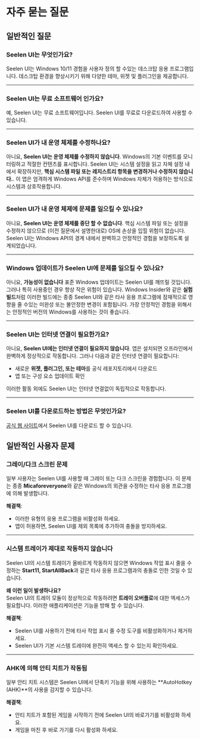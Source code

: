# **자주 묻는 질문**

## **일반적인 질문**

### **Seelen UI는 무엇인가요?**

Seelen UI는 Windows 10/11 경험을 사용자 정의 할 수있는 데스크탑 응용
프로그램입니다. 데스크탑 환경을 향상시키기 위해 다양한 테마, 위젯 및 플러그인을
제공합니다.

---

### **Seelen UI는 무료 소프트웨어 인가요?**

예, Seelen UI는 무료 소프트웨어입니다. Seelen UI를 무료로 다운로드하여 사용할 수
있습니다.

---

### **Seelen UI가 내 운영 체제를 수정하나요?**

아니요, **Seelen UI는 운영 체제를 수정하지 않습니다**. Windows의 기본 이벤트를
모니터링하고 적절한 컨텐츠를 표시합니다. Seelen UI는 시스템 설정을 읽고 자체
설정 내에서 확장하지만, **핵심 시스템 파일 또는 레지스트리 항목을 변경하거나
수정하지 않습니다.**. 이 앱은 엄격하게 Windows API를 준수하며 Windows 자체가
허용하는 방식으로 시스템과 상호작용합니다.

---

### **Seelen UI가 내 운영 체제에 문제를 일으킬 수 있나요?**

아니요, **Seelen UI는 운영 체제를 중단 할 수 없습니다**. 핵심 시스템 파일 또는
설정을 수정하지 않으므로 (이전 질문에서 설명한대로) OS에 손상을 입힐 위험이
없습니다. Seelen UI는 Windows API의 경계 내에서 완벽하고 안정적인 경험을
보장하도록 설계되었습니다.

---

### **Windows 업데이트가 Seelen UI에 문제를 일으킬 수 있나요?**

아니요, **가능성이 없습니다** 표준 Windows 업데이트는 Seelen UI를 깨뜨릴
것입니다. 그러나 특히 사용중인 경우 항상 작은 위험이 있습니다. Windows Insider와
같은 **실험 빌드**처럼 이러한 빌드에는 종종 Seelen UI와 같은 타사 응용
프로그램에 잠재적으로 영향을 줄 수있는 미완성 또는 불안정한 변경이 포함됩니다.
가장 안정적인 경험을 위해서는 안정적인 버전의 Windows를 사용하는 것이 좋습니다.

---

### **Seelen UI는 인터넷 연결이 필요한가요?**

아니요, **Seelen UI에는 인터넷 연결이 필요하지 않습니다**. 앱은 설치되면
오프라인에서 완벽하게 정상적으로 작동합니다. 그러나 다음과 같은 인터넷 연결이
필요합니다:

- 새로운 **위젯, 플러그인, 또는 테마**를 공식 레포지토리에서 다운로드
- 앱 또는 구성 요소 업데이트 확인

이러한 활동 외에도 Seelen UI는 인터넷 연결없이 독립적으로 작동합니다.

---

### **Seelen UI를 다운로드하는 방법은 무엇인가요?**

[공식 웹 사이트](https://seelen.io)에서 Seelen UI를 다운로드 할 수 있습니다.

## **일반적인 사용자 문제**

### **그레이/다크 스크린 문제**

일부 사용자는 Seelen UI를 사용할 때 그레이 또는 다크 스크린을 경험합니다. 이
문제는 종종 **Micaforeveryone**와 같은 Windows의 외관을 수정하는 타사 응용
프로그램에 의해 발생합니다.

**해결책**:

- 이러한 유형의 응용 프로그램을 비활성화 하세요.
- 앱이 허용하면, Seelen UI를 제외 목록에 추가하여 충돌을 방지하세요.

---

### **시스템 트레이가 제대로 작동하지 않습니다**

Seelen UI의 시스템 트레이가 올바르게 작동하지 않으면 Windows 작업 표시 줄을
수정하는 **Start11, StartAllBack**과 같은 타사 응용 프로그램과의 충돌로 인한
것일 수 있습니다.

**왜 이런 일이 발생하나요?**\
Seelen UI의 트레이 모듈이 정상적으로 작동하려면 **트레이 오버플로**에 대한
엑세스가 필요합니다. 이러한 애플리케이션은 기능을 방해 할 수 있습니다.

**해결책**:

- Seelen UI를 사용하기 전에 타사 작업 표시 줄 수정 도구를 비활성화하거나
  제거하세요.
- Seelen UI가 기본 시스템 트레이에 완전히 액세스 할 수 있는지 확인하세요.

---

### **AHK에 의해 안티 치트가 작동됨**

일부 안티 치트 시스템은 Seelen UI에서 단축키 기능을 위해 사용하는 **AutoHotkey
(AHK)**의 사용을 감지할 수 있습니다.

**해결책**:

- 안티 치트가 포함된 게임을 시작하기 전에 Seelen UI의 바로가기를 비활성화
  하세요.
- 게임을 마친 후 바로 가기를 다시 활성화 하세요.
